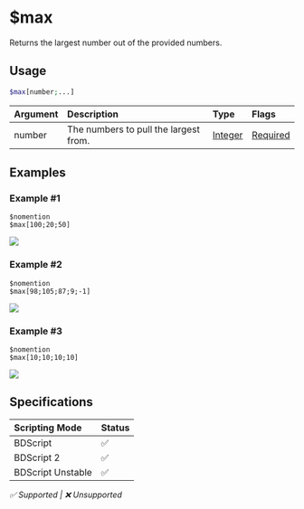 # $max
Returns the largest number out of the provided numbers.

## Usage
```php
$max[number;...]
```

| Argument | Description | Type | Flags |
| :---- | :---- | :---- | :---- |
| number | The numbers to pull the largest from. | [Integer](/src/resources/arguments/types.md#integer) | [Required](/src/resources/arguments/flags.md#required)

## Examples
### Example #1
```
$nomention
$max[100;20;50]
```
![](https://user-images.githubusercontent.com/69215413/147861446-9168bcd7-5382-42b5-b285-5cd093c49cb0.png)

### Example #2
```
$nomention
$max[98;105;87;9;-1]
```
![](https://user-images.githubusercontent.com/69215413/147861454-56b31c2f-0ef0-4777-9b8e-f67e88dab4a3.png)

### Example #3
```
$nomention
$max[10;10;10;10]
```
![](https://user-images.githubusercontent.com/69215413/147861461-f98ff0cb-0dac-4cc1-838b-22452090924c.png)

## Specifications
| Scripting Mode | Status
| :---- | :---- |
| BDScript | ✅ |
| BDScript 2 | ✅ |
| BDScript Unstable | ✅ |

*✅ Supported | ❌ Unsupported*
